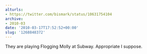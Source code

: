 ```yaml
---
alturls:
- https://twitter.com/bismark/status/10631754104
archive:
- 2010-03
date: '2010-03-17T17:52:52+00:00'
slug: '1268848372'
---
```


They are playing Flogging Molly at Subway. Appropriate I suppose.


